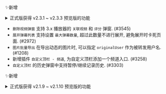 ✨新增

<details>
<summary>正式版获得 v2.3.1 ~ v2.3.3 预览版的功能</summary>

*   `清爽首页` 的热门视频支持显示弹幕数量.
*   `极简首页` 初版已完成.
*   脚本的更新源配置默认值更换为 `GitHub`, 并添加了 `AltCdn`, 表示开发者自定义的其他 CDN 源. `jsDelivr` 将会删除.
*   在 `GitHub` 更新源下, MDI 图标库更换使用 GitHub Pages.
*   新增组件 `UP 主黑名单` by [snowraincloud](https://github.com/snowraincloud). (PR #3537)
*   在无限滚动的场景下, 点击那个 `加载中` 的标识 (ScrollTrigger) 可以手动触发加载下一页. 在遇到没有自动加载下一页的情况时会比较有用.
*   `下载视频` 支持 `flac` 音源. (#3497)
*   `自定义顶栏` 支持设置顶栏的高度, 设置为 64px 即为原版顶栏的高度. (#3136)

</details>

*   `删除视频弹窗` 支持 3.x 播放器的 `关联视频` 和 `评分` 弹窗. (#3545)
*   `展开弹幕列表` 支持设置 `最大弹幕数量`, 超过此数量不进行展开, 避免展开时卡死页面. (#2972)
*   `图片批量导出` 在导出动态的图片时, 可以指定 `originalUser` 作为被转发用户名. (#1208)
*   新增插件 `自定义顶栏 - 频道`, 为自定义顶栏添加一个频道入口. (#3258)
*   `自定义顶栏` 的历史弹窗中支持暂停/继续记录历史. (#3303)

✨新增

<details>
<summary>正式版获得 v2.1.9 ~ v2.1.10 预览版的功能</summary>

*   设置面板移动了搜索框的位置, 添加了检查更新和卸载组件的快捷按钮. (PR #3279 by [FoundTheWOUT](https://github.com/FoundTheWOUT))
*   `自定义顶栏` 支持硬核 LV6 会员的图标显示. (#3203)
*   `动态过滤器` 支持屏蔽发送动态的面板. (#2447)
*   新增插件 `下载视频 - 手动输入`, 可以手动输入 av / BV 号来进行下载. (#3227)
*   Toast 消息能够显示关闭时间的倒计时进度, 且鼠标进入时停止倒计时. (#3204)

</details>
